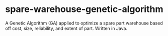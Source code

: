 # spare-warehouse-genetic-algorithm
A Genetic Algorithm (GA) applied to optimize a spare part warehouse based off cost, size, reliability, and extent of part. Written in Java.
